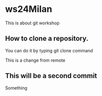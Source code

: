 # ws24Milan
This is about git workshop

## How to clone a repository. 
You can do it by typing git clone command


This is a change from remote


## This will be a second commit

Something
